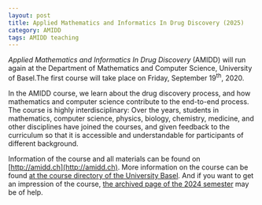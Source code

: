 ```yaml
---
layout: post
title: Applied Mathematics and Informatics In Drug Discovery (2025)
category: AMIDD
tags: AMIDD teaching
---
```


*Applied Mathematics and Informatics In Drug Discovery* (AMIDD) will run again at the Department of Mathematics and Computer Science, University of Basel.The first course will take place on Friday, September 19<sup>th</sup>, 2020.

In the AMIDD course, we learn about the drug discovery process, and how
mathematics and computer science contribute to the end-to-end process. The
course is highly interdisciplinary: Over the years, students in mathematics,
computer science, physics, biology, chemistry, medicine, and other disciplines
have joined the courses, and given feedback to the curriculum so that it is
accessible and understandable for participants of different background.

Information of the course and all materials can be found on [http://amidd.ch](http://amidd.ch). More information on the course can be found [at the course directory of the University Basel](https://vorlesungsverzeichnis.unibas.ch/de/vorlesungsverzeichnis?id=293921). And if you want to get an impression of the course, [the archived page of the 2024 semester](https://accio.github.io/AMIDD/archive/README-2024.html) may be of help.


